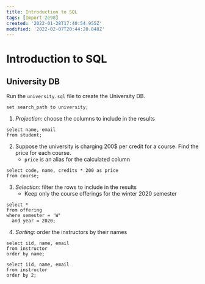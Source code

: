 ```yaml
---
title: Introduction to SQL
tags: [Import-2e98]
created: '2022-01-28T17:40:54.955Z'
modified: '2022-02-07T20:44:20.848Z'
---
```


# Introduction to SQL

## University DB

Run the `university.sql` file to create the University DB.

```postgresql
set search_path to university;
```

1. *Projection*: choose the columns to include in the results

```postgresql
select name, email
from student;
```

2. Suppose the university is charging 200$ per credit for a course. Find the price for each course.
    - `price` is an alias for the calculated column

```postgresql
select code, name, credits * 200 as price
from course;
```

3. *Selection*: filter the rows to include in the results
    - Keep only the course offerings for the winter 2020 semester

```postgresql
select *
from offering
where semester = 'W'
  and year = 2020;
```

4. *Sorting*: order the instructors by their names

```postgresql
select iid, name, email
from instructor
order by name;

select iid, name, email
from instructor
order by 2;
```
